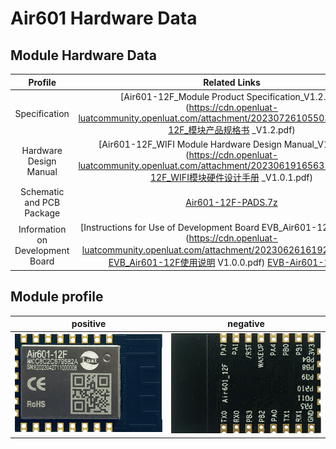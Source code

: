 # Air601 Hardware Data

## Module Hardware Data

|    Profile | Related Links                           |
| :-------------: | :----------------------------------------------------------: |
|     Specification | [Air601-12F_Module Product Specification_V1.2.pdf](https://cdn.openluat-luatcommunity.openluat.com/attachment/20230726105503590_Air601-12F_模块产品规格书 _V1.2.pdf) |
|  Hardware Design Manual | [Air601-12F_WIFI Module Hardware Design Manual_V1.0.1.pdf](https://cdn.openluat-luatcommunity.openluat.com/attachment/20230619165631229_Air601-12F_WIFI模块硬件设计手册 _V1.0.1.pdf) |
| Schematic and PCB Package | [Air601-12F-PADS.7z](https://cdn.openluat-luatcommunity.openluat.com/attachment/20230519111345019_Air601-12F-PADS.7z) |
| Information on Development Board | [Instructions for Use of Development Board EVB_Air601-12F V1.0.0.pdf](https://cdn.openluat-luatcommunity.openluat.com/attachment/20230626161923628_开发板EVB_Air601-12F使用说明 V1.0.0.pdf) [EVB-Air601-12F.zip](https://cdn.openluat-luatcommunity.openluat.com/attachment/20230524173150039_EVB-Air601-12F.zip) |

## Module profile

|                 positive | negative                  |
| :-----------------------------------: | :------------------------------------: |
| ![1](img/20230522113542643.png) | ![2](img/20230522122452266.png) |

